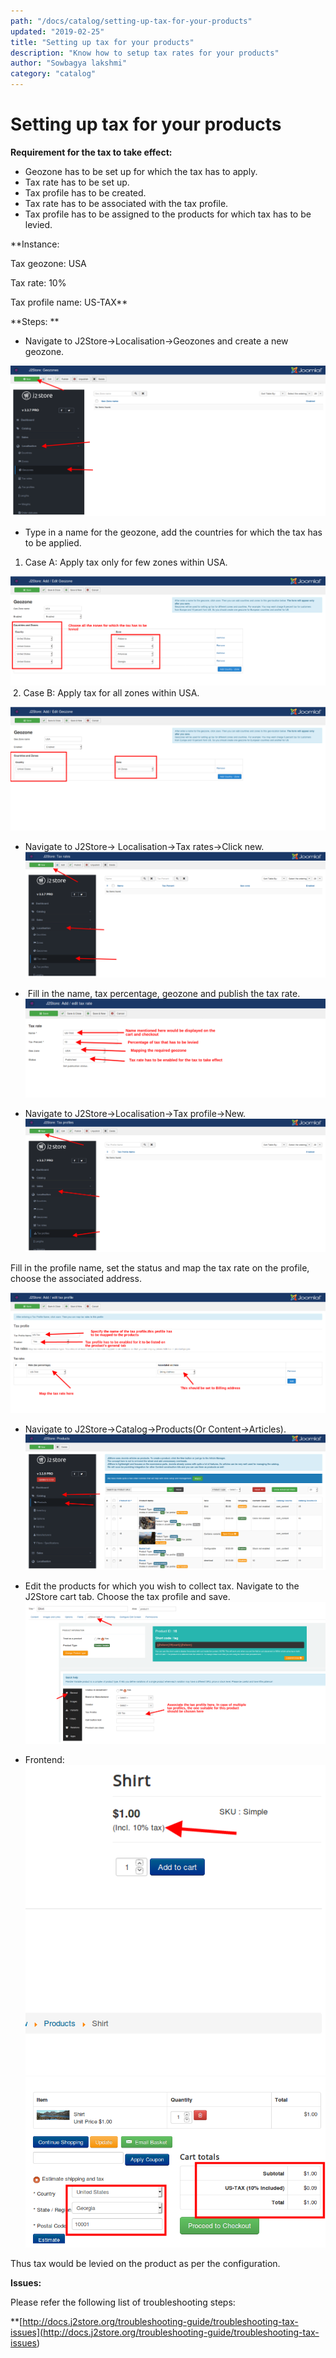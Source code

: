 ```yaml
---
path: "/docs/catalog/setting-up-tax-for-your-products"
updated: "2019-02-25"
title: "Setting up tax for your products"
description: "Know how to setup tax rates for your products"
author: "Sowbagya lakshmi"
category: "catalog"
---
```

# Setting up tax for your products

**Requirement for the tax to take effect:**
- Geozone has to be set up for which the tax has to apply.
- Tax rate has to be set up.
- Tax profile has to be created.
- Tax rate has to be associated with the tax profile.
- Tax profile has to be assigned to the products for which tax has to be levied.

**Instance: 

Tax geozone: USA

Tax rate: 10%

Tax profile name: US-TAX**

**Steps: **

- Navigate to J2Store->Localisation->Geozones and create a new geozone.

![Creating a new geozone](../../images/catalog/setting-up-tax-for-your-products/setting-tax-new-geozone.png)

- Type in a name for the geozone, add the countries for which the tax has to be applied.

1. Case A: Apply tax only for few zones within USA.

![Filling in details on the newly created geozone](../../images/catalog/setting-up-tax-for-your-products/setting-tax-geozone-details.png)
 2. Case B: Apply tax for all zones within USA. 

![Adding country](../../images/catalog/setting-up-tax-for-your-products/setting-tax-adding-country.png)
- Navigate to J2Store-> Localisation->Tax rates->Click new. 
![Adding a new tax rate](../../images/catalog/setting-up-tax-for-your-products/setting-tax-new-tax-rate.png)

-  Fill in the name, tax percentage, geozone and publish the tax rate.
![Filling in the tax details in a tax rate](../../images/catalog/setting-up-tax-for-your-products/setting-tax-rate-details.png)
- Navigate to J2Store->Localisation->Tax profile->New.
![Adding a new tax profile](../../images/catalog/setting-up-tax-for-your-products/setting-tax-adding-tax-profile.png)

Fill in the profile name, set the status and map the tax rate on the profile, choose the associated address.

![Adding details to tax profiles](../../images/catalog/setting-up-tax-for-your-products/setting-tax-tax-profile-details.png)
- Navigate to J2Store->Catalog->Products(Or Content->Articles).
![Navigate to Product manager](../../images/catalog/setting-up-tax-for-your-products/setting-tax-nav-to-pro.png)



- Edit the products for which you wish to collect tax. Navigate to the J2Store cart tab. Choose the tax profile and save.
![Setting tax profile in product](../../images/catalog/setting-up-tax-for-your-products/setting-tax-profile-in-pro.png)

- Frontend:
![Tax rate in frontend](../../images/catalog/setting-up-tax-for-your-products/setting-tax-front.png)
![Tax rate in cart page](../../images/catalog/setting-up-tax-for-your-products/setting-tax-in-cart-page.png)

Thus tax would be levied on the product as per the configuration. 

**Issues:**

Please refer the following list of troubleshooting steps:

**[http://docs.j2store.org/troubleshooting-guide/troubleshooting-tax-issues](<http://docs.j2store.org/troubleshooting-guide/troubleshooting-tax-issues>)






